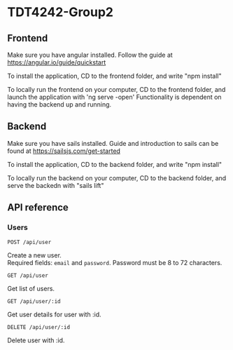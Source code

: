 # TDT4242-Group2

## Frontend
Make sure you have angular installed. Follow the guide at https://angular.io/guide/quickstart

To install the application, CD to the frontend folder, and write "npm install"

To locally run the frontend on your computer, CD to the frontend folder, and launch the application with 'ng serve -open'
Functionality is dependent on having the backend up and running.

## Backend
Make sure you have sails installed. Guide and introduction to sails can be found at https://sailsjs.com/get-started

To install the application, CD to the backend folder, and write "npm install"

To locally run the backend on your computer, CD to the backend folder, and serve the backedn with "sails lift"

## API reference
### Users
```
POST /api/user
```
Create a new user.  
Required fields: `email` and `password`.
Password must be 8 to 72 characters.
```
GET /api/user
```
Get list of users.
```
GET /api/user/:id
```
Get user details for user with :id.
```
DELETE /api/user/:id
```
Delete user with :id.
